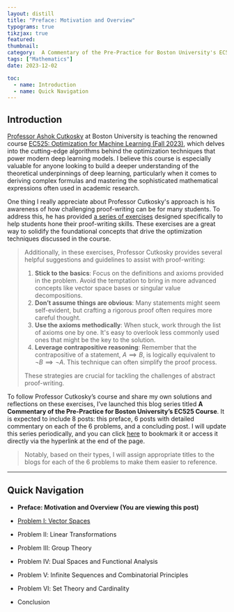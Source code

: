 ```yaml
---
layout: distill
title: "Preface: Motivation and Overview"
typograms: true
tikzjax: true
featured: 
thumbnail:
category:  A Commentary of the Pre-Practice for Boston University's EC525 Course
tags: ["Mathematics"]
date: 2023-12-02

toc:
  - name: Introduction
  - name: Quick Navigation
---
```


## Introduction

[Professor Ashok Cutkosky](https://ashok.cutkosky.com/) at Boston University is teaching the renowned course [EC525: Optimization for Machine Learning (Fall 2023)](https://optmlclass.github.io/), which delves into the cutting-edge algorithms behind the optimization techniques that power modern deep learning models. I believe this course is especially valuable for anyone looking to build a deeper understanding of the theoretical underpinnings of deep learning, particularly when it comes to deriving complex formulas and mastering the sophisticated mathematical expressions often used in academic research.

One thing I really appreciate about Professor Cutkosky's approach is his awareness of how challenging proof-writing can be for many students. To address this, he has provided [a series of exercises](/assets/pdf/2023-12-02/Exercises_on_Abstract_Structures.pdf) designed specifically to help students hone their proof-writing skills. These exercises are a great way to solidify the foundational concepts that drive the optimization techniques discussed in the course.

> Additionally, in these exercises, Professor Cutkosky provides several helpful suggestions and guidelines to assist with proof-writing:
>
>1. **Stick to the basics**: Focus on the definitions and axioms provided in the problem. Avoid the temptation to bring in more advanced concepts like vector space bases or singular value decompositions.
>2. **Don’t assume things are obvious**: Many statements might seem self-evident, but crafting a rigorous proof often requires more careful thought.
>3. **Use the axioms methodically**: When stuck, work through the list of axioms one by one. It's easy to overlook less commonly used ones that might be the key to the solution.
>4. **Leverage contrapositive reasoning**: Remember that the contrapositive of a statement, $A \implies B$, is logically equivalent to $\neg B \implies \neg A$. This technique can often simplify the proof process.
>
>These strategies are crucial for tackling the challenges of abstract proof-writing.

To follow Professor Cutkosky’s course and share my own solutions and reflections on these exercises, I’ve launched this blog series titled **A Commentary of the Pre-Practice for Boston University’s EC525 Course**. It is expected to include 8 posts: this preface, 6 posts with detailed commentary on each of the 6 problems, and a concluding post. I will update this series periodically, and you can click [here](https://shuhongdai.github.io/blog/category/a-review-of-the-pre-practice-for-boston-university-s-ec525-course/) to bookmark it or access it directly via the hyperlink at the end of the page.

>Notably, based on their types, I will assign appropriate titles to the blogs for each of the 6 problems to make them easier to reference.


---

## Quick Navigation

- **Preface: Motivation and Overview (You are viewing this post)**

- [Problem Ⅰ: Vector Spaces](https://shuhongdai.github.io/blog/2023/EC525_1/)

- Problem Ⅱ: Linear Transformations

- Problem Ⅲ: Group Theory

- Problem Ⅳ: Dual Spaces and Functional Analysis

- Problem Ⅴ: Infinite Sequences and Combinatorial Principles

- Problem Ⅵ: Set Theory and Cardinality

- Conclusion